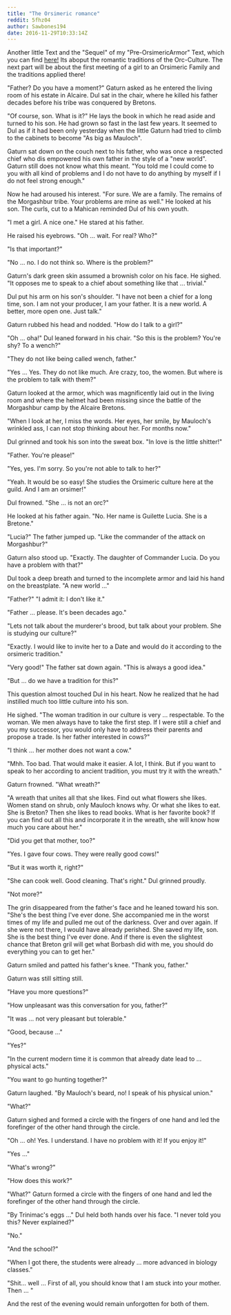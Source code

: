 ```yaml
---
title: "The Orsimeric romance"
reddit: 5fhz04
author: Sawbones194
date: 2016-11-29T10:33:14Z
---
```


Another little Text and the "Sequel" of my "Pre-OrsimericArmor" Text, which you can find [here!](https://www.reddit.com/r/teslore/comments/5fcf7r/the_preorsimericarmor/) Its aboput the romantic traditions of the Orc-Culture. The next part will be about the first meeting of a girl to an Orsimeric Family and the traditions applied there!


"Father? Do you have a moment?" Gaturn asked as he entered the living room of his estate in Alcaire. Dul sat in the chair, where he killed his father decades before his tribe was conquered by Bretons.

"Of course, son. What is it?" He lays the book in which he read aside and turned to his son. He had grown so fast in the last few years. It seemed to Dul as if it had been only yesterday when the little Gaturn had tried to climb to the cabinets to become "As big as Mauloch".

Gaturn sat down on the couch next to his father, who was once a respected chief who dis empowered his own father in the style of a "new world". Gaturn still does not know what this meant. "You told me I could come to you with all kind of problems and I do not have to do anything by myself if I do not feel strong enough."

Now he had aroused his interest. "For sure. We are a family. The remains of the Morgashbur tribe. Your problems are mine as well." He looked at his son. The curls, cut to a Mahican reminded Dul of his own youth.

"I met a girl. A nice one." He stared at his father.

He raised his eyebrows. "Oh ... wait. For real? Who?"

"Is that important?"

"No ... no. I do not think so. Where is the problem?"

Gaturn's dark green skin assumed a brownish color on his face.
He sighed. "It opposes me to speak to a chief about something like that ... trivial."

Dul put his arm on his son's shoulder. "I have not been a chief for a long time, son. I am not your producer, I am your father. It is a new world. A better, more open one. Just talk."

Gaturn rubbed his head and nodded. "How do I talk to a girl?"

"Oh ... oha!" Dul leaned forward in his chair. "So this is the problem? You're shy? To a wench?"

"They do not like being called wench, father."

"Yes ... Yes. They do not like much. Are crazy, too, the women. But where is the problem to talk with them?"

Gaturn looked at the armor, which was magnificently laid out in the living room and where the helmet had been missing since the battle of the Morgashbur camp by the Alcaire Bretons.

"When I look at her, I miss the words. Her eyes, her smile, by Mauloch's wrinkled ass, I can not stop thinking about her. For months now."

Dul grinned and took his son into the sweat box. "In love is the little shitter!"

"Father. You're please!"

"Yes, yes. I'm sorry. So you're not able to talk to her?"

"Yeah. It would be so easy! She studies the Orsimeric culture here at the guild. And I am an orsimer!"

Dul frowned. "She ... is not an orc?"

He looked at his father again. "No. Her name is Guilette Lucia. She is a Bretone."

"Lucia?" The father jumped up. "Like the commander of the attack on Morgashbur?"

Gaturn also stood up. "Exactly. The daughter of Commander Lucia. Do you have a problem with that?"

Dul took a deep breath and turned to the incomplete armor and laid his hand on the breastplate. "A new world ..."

"Father?"
"I admit it: I don't like it."

"Father ... please. It's been decades ago."

"Lets not talk about the murderer's brood, but talk about your problem. She is studying our culture?"

"Exactly. I would like to invite her to a Date and would do it according to the orsimeric tradition."

"Very good!" The father sat down again. "This is always a good idea."

"But ... do we have a tradition for this?"

This question almost touched Dul in his heart. Now he realized that he had instilled much too little culture into his son.

He sighed. "The woman tradition in our culture is very ... respectable. To the woman. We men always have to take the first step. If I were still a chief and you my successor, you would only have to address their parents and propose a trade. Is her father interested in cows?"

"I think ... her mother does not want a cow."

"Mhh. Too bad. That would make it easier. A lot, I think. But if you want to speak to her according to ancient tradition, you must try it with the wreath."

Gaturn frowned. "What wreath?"

"A wreath that unites all that she likes. Find out what flowers she likes. Women stand on shrub, only Mauloch knows why. Or what she likes to eat. She is Breton? Then she likes to read books. What is her favorite book? If you can find out all this and incorporate it in the wreath, she will know how much you care about her."

"Did you get that mother, too?"

"Yes. I gave four cows. They were really good cows!"

"But it was worth it, right?"

"She can cook well. Good cleaning. That's right." Dul grinned proudly.

"Not more?"

The grin disappeared from the father's face and he leaned toward his son. "She's the best thing I've ever done. She accompanied me in the worst times of my life and pulled me out of the darkness. Over and over again. If she were not there, I would have already perished. She saved my life, son. She is the best thing I've ever done. And if there is even the slightest chance that Breton gril will get what Borbash did with me, you should do everything you can to get her."

Gaturn smiled and patted his father's knee. "Thank you, father."

Gaturn was still sitting still.

"Have you more questions?"

"How unpleasant was this conversation for you, father?"

"It was ... not very pleasant but tolerable."

"Good, because ..."

"Yes?"

"In the current modern time it is common that already date lead to ... physical acts."

"You want to go hunting together?"

Gaturn laughed. "By Mauloch's beard, no! I speak of his physical union."

"What?"

Gaturn sighed and formed a circle with the fingers of one hand and led the forefinger of the other hand through the circle.

"Oh ... oh! Yes. I understand. I have no problem with it! If you enjoy it!"

"Yes …"

"What's wrong?"

"How does this work?"

"What?"
Gaturn formed a circle with the fingers of one hand and led the forefinger of the other hand through the circle.

"By Trinimac's eggs ..." Dul held both hands over his face. "I never told you this? Never explained?"

"No."

"And the school?"

"When I got there, the students were already ... more advanced in biology classes."

"Shit... well ... First of all, you should know that I am stuck into your mother. Then ... "

And the rest of the evening would remain unforgotten for both of them.

